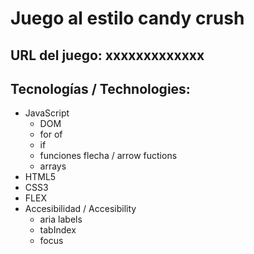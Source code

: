 # Juego al estilo candy crush 

## URL del juego: xxxxxxxxxxxxx


## Tecnologías / Technologies:
- JavaScript
    - DOM
    - for of
    - if
    - funciones flecha / arrow fuctions
    - arrays
- HTML5
- CSS3
- FLEX
- Accesibilidad / Accesibility
    - aria labels
    - tabIndex
    - focus
 
